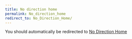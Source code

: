 ```yaml
---
title: No direction home
permalink: No_direction_home
redirect_to: No_Direction_Home/
---
```


You should automatically be redirected to [No Direction Home](No_Direction_Home/)
